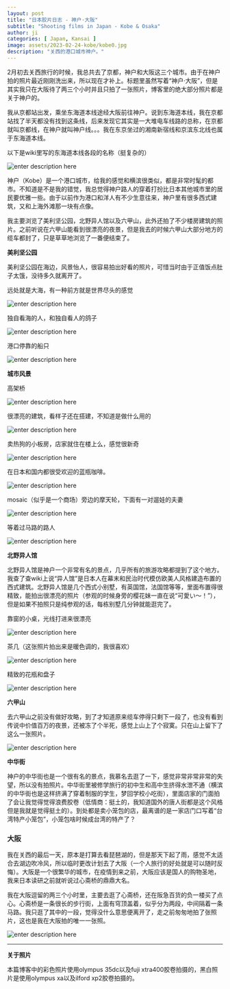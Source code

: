 ```yaml
---
layout: post
title: "日本胶片日志 - 神户·大阪"
subtitle: "Shooting films in Japan - Kobe & Osaka"
author: ji
categories: [ Japan, Kansai ]
image: assets/2023-02-24-kobe/kobe0.jpg
description: "关西的港口城市神户。"
---
```


2月初去关西旅行的时候，我总共去了京都，神户和大阪这三个城市。由于在神户拍的照片最近刚刚洗出来，所以现在才补上。标题里虽然写着“神户·大阪”，但是其实我只在大阪待了两三个小时并且只拍了一张照片，博客里的绝大部分照片都是关于神户的。

我从京都站出发，乘坐东海道本线途经大阪前往神户。说到东海道本线，我在京都站找了半天都没有找到这条线，后来发现它其实是一大堆电车线路的总称，在京都就叫京都线，在神户就叫神户线。。。我在东京坐过的湘南新宿线和京滨东北线也属于东海道本线。

以下是wiki里写的东海道本线各段的名称（挺复杂的）

![enter description here](../assets/2023-02-24-kobe/JR.png)

神户（Kobe）是一个港口城市，给我的感觉和横滨很类似，都是非常时髦的都市。不知道是不是我的错觉，我总觉得神户路人的穿着打扮比日本其他城市里的居民要优雅一些。由于以前作为港口和洋人有不少生意往来，神户里有很多西式建筑，又和上海外滩那一块有点像。

我主要浏览了美利坚公园，北野异人馆以及六甲山，此外还拍了不少楼房建筑的照片。之前听说在六甲山能看到很漂亮的夜景，但是我去的时候六甲山大部分地方的缆车都封了，只是草草地浏览了一番便结束了。


**美利坚公园**

美利坚公园在海边，风景怡人，很容易拍出好看的照片，可惜当时由于正值饭点肚子太饿，没待多久就离开了。

远处就是大海，有一种前方就是世界尽头的感觉

![enter description here](../assets/2023-02-24-kobe/kobe14.jpg)

独自看海的人，和独自看人的鸽子

![enter description here](../assets/2023-02-24-kobe/kobe4.jpg)

港口停靠的船只

![enter description here](../assets/2023-02-24-kobe/kobe15.jpg)


**城市风景**

高架桥

![enter description here](../assets/2023-02-24-kobe/kobe1.jpg)


很漂亮的建筑，看样子还在搭建，不知道是做什么用的

![enter description here](../assets/2023-02-24-kobe/kobe3.jpg)

卖热狗的小板房，店家就住在楼上么，感觉很新奇

![enter description here](../assets/2023-02-24-kobe/kobe6.jpg)

在日本和国内都很受欢迎的蓝瓶咖啡。

![enter description here](../assets/2023-02-24-kobe/kobe10.jpg)

mosaic（似乎是一个商场）旁边的摩天轮，下面有一对遛娃的夫妻

![enter description here](../assets/2023-02-24-kobe/kobe7.jpg)

等着过马路的路人

![enter description here](../assets/2023-02-24-kobe/kobe9.jpg)


**北野异人馆**

北野异人馆是神户一个非常有名的景点，几乎所有的旅游攻略都提到了这个地方。我查了查wiki上说“异人馆”是日本人在幕末和民治时代模仿欧美人风格建造布置的西式建筑。北野异人馆是几个西式小别墅，有英国馆，法国馆等等，里面布置得很精致，能拍出很漂亮的照片（参观的时候身旁的樱花妹一直在说“可愛い～！”），但是如果不拍照只是纯参观的话，每栋别墅几分钟就能逛完了。


靠窗的小桌，光线打进来很漂亮

![enter description here](../assets/2023-02-24-kobe/kobe2.jpg)

茶几（这张照片拍出来是暖色调的，我很喜欢）

![enter description here](../assets/2023-02-24-kobe/kobe5.jpg)

精致的花瓶和盘子

![enter description here](../assets/2023-02-24-kobe/kobe8.jpg)

**六甲山**

去六甲山之前没有做好攻略，到了才知道原来缆车停得只剩下一段了，也没有看到传说中价值百万的夜景，还被冻了个半死，感觉上山上了个寂寞。只在山上留下了这么一张照片。

![enter description here](../assets/2023-02-24-kobe/kobe13.jpg)



**中华街**

神户的中华街也是一个很有名的景点，我慕名去逛了一下，感觉非常非常非常的失望，所以没有拍照片。中华街里被修学旅行的初中生和高中生挤得水泄不通（横滨的中华街也是这样挤满了穿着制服的学生，梦回学校小吃街），里面店家的门面拍了会让我觉得觉得浪费胶卷（低情商：挺土的，我知道国外的唐人街都是这个风格但是我就是觉得挺土的）。到处都是卖小笼包的店，最离谱的是一家店门口写着“台湾特产小笼包”，小笼包啥时候成台湾的特产了？


### 大阪

我在关西的最后一天，原本是打算去看琵琶湖的，但是那天下起了雨，感觉不太适合去湖边吹冷风，所以临时更改计划去了大阪（一个人旅行的好处就是可以随时反悔）。大阪是一个很繁华的城市，在疫情到来之前，大阪应该是国人的购物圣地，我来日本读研之前就听说过心斋桥的鼎鼎大名。

我在大阪逗留的两三个小时里，主要去逛了心斋桥，还在阪急百货的负一楼买了点心。心斋桥是一条很长的步行街，上面有穹顶盖着，似乎分为两段，中间隔着一条马路。我只逛了其中的一段，觉得没什么意思便离开了，走之前匆匆地拍了张照片，这也是我在大阪拍的唯一一张照。

![enter description here](../assets/2023-02-24-kobe/osaka1.jpg)


---

**关于照片**

本篇博客中的彩色照片使用olympus 35dc以及fuji xtra400胶卷拍摄的，黑白照片是使用olympus xa以及ilford xp2胶卷拍摄的。
